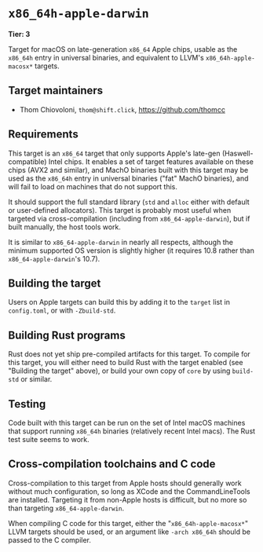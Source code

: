 # `x86_64h-apple-darwin`

**Tier: 3**

Target for macOS on late-generation `x86_64` Apple chips, usable as the
`x86_64h` entry in universal binaries, and equivalent to LLVM's
`x86_64h-apple-macosx*` targets.

## Target maintainers

- Thom Chiovoloni, `thom@shift.click`, <https://github.com/thomcc>

## Requirements

This target is an `x86_64` target that only supports Apple's late-gen
(Haswell-compatible) Intel chips. It enables a set of target features available
on these chips (AVX2 and similar), and MachO binaries built with this target may
be used as the `x86_64h` entry in universal binaries ("fat" MachO binaries), and
will fail to load on machines that do not support this.

It should support the full standard library (`std` and `alloc` either with
default or user-defined allocators). This target is probably most useful when
targeted via cross-compilation (including from `x86_64-apple-darwin`), but if
built manually, the host tools work.

It is similar to `x86_64-apple-darwin` in nearly all respects, although the
minimum supported OS version is slightly higher (it requires 10.8 rather than
`x86_64-apple-darwin`'s 10.7).

## Building the target

Users on Apple targets can build this by adding it to the `target` list in
`config.toml`, or with `-Zbuild-std`.

## Building Rust programs

Rust does not yet ship pre-compiled artifacts for this target. To compile for
this target, you will either need to build Rust with the target enabled (see
"Building the target" above), or build your own copy of `core` by using
`build-std` or similar.

## Testing

Code built with this target can be run on the set of Intel macOS machines that
support running `x86_64h` binaries (relatively recent Intel macs). The Rust test
suite seems to work.

## Cross-compilation toolchains and C code

Cross-compilation to this target from Apple hosts should generally work without
much configuration, so long as XCode and the CommandLineTools are installed.
Targeting it from non-Apple hosts is difficult, but no more so than targeting
`x86_64-apple-darwin`.

When compiling C code for this target, either the "`x86_64h-apple-macosx*`" LLVM
targets should be used, or an argument like `-arch x86_64h` should be passed to
the C compiler.
